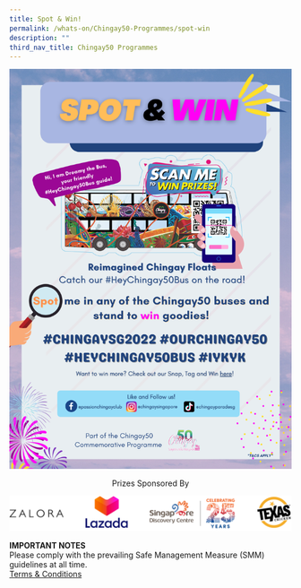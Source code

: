 ```yaml
---
title: Spot & Win!
permalink: /whats-on/Chingay50-Programmes/spot-win
description: ""
third_nav_title: Chingay50 Programmes
---
```

![spot & win](/images/spot-win.png)

<p style= "text-align: center;">Prizes Sponsored By</p>

![sponsors](/images/snap-tag-win-sponsor.png)

**IMPORTANT NOTES**<br>
Please comply with the prevailing Safe Management Measure (SMM) guidelines at all time.<br>
[Terms & Conditions](/files/whats-on/spot-and-win-terms-and-conditions_25jan22.pdf)